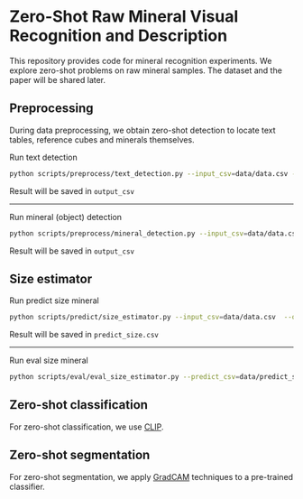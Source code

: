 # Zero-Shot Raw Mineral Visual Recognition and Description

This repository provides code for mineral recognition experiments. We explore zero-shot problems on raw mineral samples. The dataset and the paper will be shared later. 

## Preprocessing
During data preprocessing, we obtain zero-shot detection to locate text tables, reference cubes and minerals themselves. 

Run text detection
```bash
python scripts/preprocess/text_detection.py --input_csv=data/data.csv --image_path_col=image_path --output_csv=data/text_detection_res.csv --model_path=weights/craft_mlt_25k.pth --refiner_path=weights/craft_refiner_CTW1500.pth --cuda=0
```
Result will be saved in `output_csv`

---

Run mineral (object) detection
```bash
python scripts/preprocess/mineral_detection.py --input_csv=data/data.csv --image_path_col=image_path --output_csv=data/mineral_detection_res.csv --cache_dir=weights/ --cuda=0
```
Result will be saved in `output_csv`


## Size estimator
Run predict size mineral
```bash
python scripts/predict/size_estimator.py --input_csv=data/data.csv  --output_csv=data/predict_size.csv
```
Result will be saved in `predict_size.csv`


---

Run eval size mineral
```bash
python scripts/eval/eval_size_estimator.py --predict_csv=data/predict_size.csv --ground_true_csv=data/true_size.csv
```


## Zero-shot classification
For zero-shot classification, we use [CLIP](https://github.com/openai/CLIP).



## Zero-shot segmentation
For zero-shot segmentation, we apply [GradCAM](https://github.com/jacobgil/pytorch-grad-cam) techniques to a pre-trained classifier.




